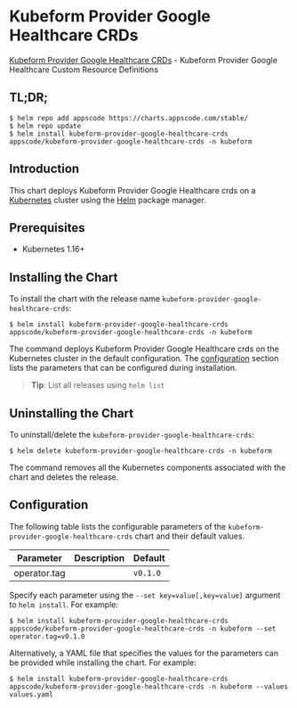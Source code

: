 # Kubeform Provider Google Healthcare CRDs

[Kubeform Provider Google Healthcare CRDs](https://github.com/kubeform) - Kubeform Provider Google Healthcare Custom Resource Definitions

## TL;DR;

```console
$ helm repo add appscode https://charts.appscode.com/stable/
$ helm repo update
$ helm install kubeform-provider-google-healthcare-crds appscode/kubeform-provider-google-healthcare-crds -n kubeform
```

## Introduction

This chart deploys Kubeform Provider Google Healthcare crds on a [Kubernetes](http://kubernetes.io) cluster using the [Helm](https://helm.sh) package manager.

## Prerequisites

- Kubernetes 1.16+

## Installing the Chart

To install the chart with the release name `kubeform-provider-google-healthcare-crds`:

```console
$ helm install kubeform-provider-google-healthcare-crds appscode/kubeform-provider-google-healthcare-crds -n kubeform
```

The command deploys Kubeform Provider Google Healthcare crds on the Kubernetes cluster in the default configuration. The [configuration](#configuration) section lists the parameters that can be configured during installation.

> **Tip**: List all releases using `helm list`

## Uninstalling the Chart

To uninstall/delete the `kubeform-provider-google-healthcare-crds`:

```console
$ helm delete kubeform-provider-google-healthcare-crds -n kubeform
```

The command removes all the Kubernetes components associated with the chart and deletes the release.

## Configuration

The following table lists the configurable parameters of the `kubeform-provider-google-healthcare-crds` chart and their default values.

|  Parameter   | Description | Default  |
|--------------|-------------|----------|
| operator.tag |             | `v0.1.0` |


Specify each parameter using the `--set key=value[,key=value]` argument to `helm install`. For example:

```console
$ helm install kubeform-provider-google-healthcare-crds appscode/kubeform-provider-google-healthcare-crds -n kubeform --set operator.tag=v0.1.0
```

Alternatively, a YAML file that specifies the values for the parameters can be provided while
installing the chart. For example:

```console
$ helm install kubeform-provider-google-healthcare-crds appscode/kubeform-provider-google-healthcare-crds -n kubeform --values values.yaml
```
